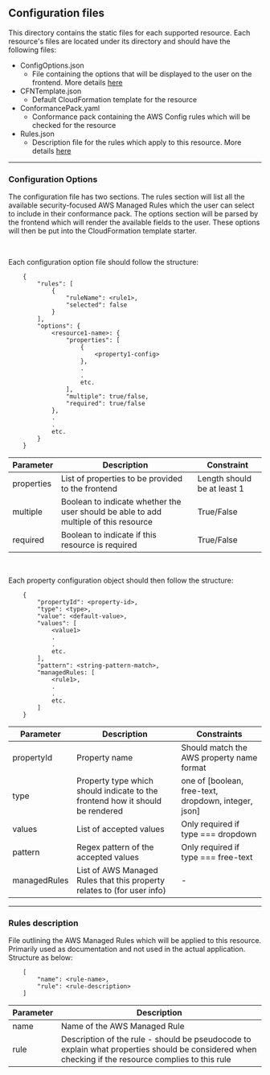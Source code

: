 ## Configuration files

This directory contains the static files for each supported resource. Each resource's files are located under its directory and should have the following files:

- ConfigOptions.json
    - File containing the options that will be displayed to the user on the frontend. More details [here](#configuration-options)
- CFNTemplate.json
    - Default CloudFormation template for the resource
- ConformancePack.yaml
    - Conformance pack containing the AWS Config rules which will be checked for the resource
- Rules.json
    - Description file for the rules which apply to this resource. More details [here](#rules-description)


---

### Configuration Options

The configuration file has two sections. The rules section will list all the available security-focused AWS Managed Rules which the user can select to include in their conformance pack. The options section will be parsed by the frontend which will render the available fields to the user. These options will then be put into the CloudFormation template starter.

<br/>

Each configuration option file should follow the structure:

```
    {
        "rules": [
            {
                "ruleName": <rule1>,
                "selected": false
            }
        ],
        "options": {
            <resource1-name>: {
                "properties": [
                    {
                        <property1-config>
                    },
                    .
                    .
                    etc.
                ],
                "multiple": true/false,
                "required": true/false
            },
            .
            .
            etc.
        }
    }
```
| Parameter | Description | Constraint |
| --------- | ----------- | ---------- |
| properties | List of properties to be provided to the frontend | Length should be at least 1 |
| multiple | Boolean to indicate whether the user should be able to add multiple of this resource | True/False
| required | Boolean to indicate if this resource is required | True/False |

<br/>

Each property configuration object should then follow the structure: 

```
    {
        "propertyId": <property-id>,
        "type": <type>,
        "value": <default-value>,
        "values": [
            <value1>
            .
            .
            etc.
        ],
        "pattern": <string-pattern-match>,
        "managedRules: [
            <rule1>,
            .
            .
            etc.
        ]
    }
```

| Parameter | Description | Constraints |
| --------- | ----------- | ----------- |
| propertyId | Property name | Should match the AWS property name format |
| type | Property type which should indicate to the frontend how it should be rendered | one of [boolean, free-text, dropdown, integer, json] |
| values | List of accepted values | Only required if type === dropdown |
| pattern | Regex pattern of the accepted values | Only required if type === free-text |
| managedRules | List of AWS Managed Rules that this property relates to (for user info) | - |

---

### Rules description

File outlining the AWS Managed Rules which will be applied to this resource. Primarily used as documentation and not used in the actual application. Structure as below:

```
    [
        "name": <rule-name>,
        "rule": <rule-description>
    ]
```

| Parameter | Description |
| --------- | ----------- |
| name | Name of the AWS Managed Rule |
| rule | Description of the rule - should be pseudocode to explain what properties should be considered when checking if the resource complies to this rule |